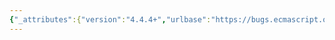 ```yaml
---
{"_attributes":{"version":"4.4.4+","urlbase":"https://bugs.ecmascript.org/","maintainer":"dherman@mozilla.com"},"bug":{"bug_id":3331,"creation_ts":"2014-11-13 08:39:00 -0800","short_desc":"7.5.2  PromiseBuiltinCapability: Wrong reference 25.4.1.5 -> 25.4.1.6","delta_ts":"2014-12-07 14:35:00 -0800","product":"Draft for 6th Edition","component":"editorial issue","version":"Rev 28: October 14, 2014 Draft","rep_platform":"All","op_sys":"All","bug_status":"RESOLVED","resolution":"FIXED","priority":"Normal","bug_severity":"normal","everconfirmed":true,"reporter":{"uid":"andrebargull","name":"André Bargull"},"assigned_to":{"uid":"allen","name":"Allen Wirfs-Brock"},"long_desc":[{"commentid":10580,"comment_count":0,"who":{"uid":"andrebargull","name":"André Bargull"},"bug_when":"2014-11-13 08:39:32 -0800","thetext":"7.5.2  PromiseBuiltinCapability () Abstract Operation, NOTE.\n\nChange the reference from 25.4.1.5 to 25.4.1.6"},{"commentid":10775,"comment_count":1,"who":{"uid":"allen","name":"Allen Wirfs-Brock"},"bug_when":"2014-12-05 11:04:18 -0800","thetext":"fixed in rev29 editor's draft\n\ndeleted because not used"},{"commentid":10843,"comment_count":2,"who":{"uid":"allen","name":"Allen Wirfs-Brock"},"bug_when":"2014-12-07 14:35:00 -0800","thetext":"fixed in rev29"}]}}
---
```

